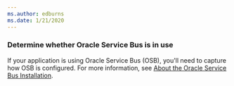 ```yaml
---
ms.author: edburns
ms.date: 1/21/2020
---
```


### Determine whether Oracle Service Bus is in use

If your application is using Oracle Service Bus (OSB), you'll need to capture how OSB is configured. For more information, see [About the Oracle Service Bus Installation](https://docs.oracle.com/en/middleware/fusion-middleware/12.2.1.3/inosb/product-installation.html).
